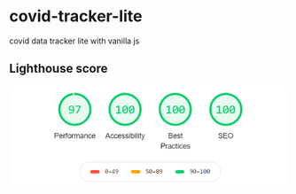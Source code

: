 # covid-tracker-lite

covid data tracker lite with vanilla js

## Lighthouse score

<img src="lighthouse.png" />
